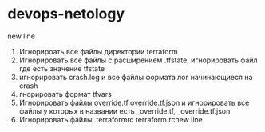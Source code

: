# devops-netology
new line
1. Игнорироать все файлы директории terraform
2. Игнорировать все файлы с расширением .tfstate, игнорировать файл где есть значение tfstate
3. игнорировать crash.log и все файлы формата лог начинающиеся на crash
4. гнорировать формат tfvars
5. Игнорировать файлы override.tf override.tf.json и игнорировать все файлы у которых в названии есть _override.tf, _override.tf.json
6. Игнорировать файлы .terraformrc terraform.rcnew line
